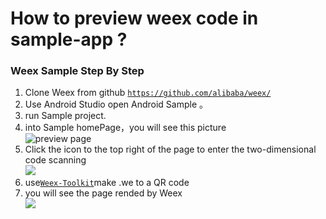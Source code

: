 # How to preview weex code in sample-app ?
   
### Weex Sample Step By Step
1. Clone Weex from github [`https://github.com/alibaba/weex/`](https://github.com/alibaba/weex/)
2. Use Android Studio open Android Sample 。
3. run Sample project.
4. into Sample homePage，you will see this picture  
![preview page](https://gtms01.alicdn.com/tps/i1/TB10Ox2MpXXXXXKXpXXA0gJJXXX-720-1280.png)
5. Click the icon to the top right of the page to enter the two-dimensional code scanning  
![](https://gtms04.alicdn.com/tps/i4/TB1Ph05MpXXXXcHXXXX2YSA3pXX-540-960.jpg)
6. use[`Weex-Toolkit`](https://github.com/alibaba/weex_toolchain/tree/master/toolkit/ )make .we to a     QR code 
7. you will see the page rended by Weex  
![](https://gtms03.alicdn.com/tps/i3/TB1ehVLMpXXXXa.XVXX2YSA3pXX-540-960.jpg)
